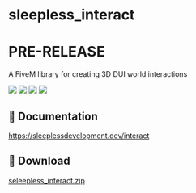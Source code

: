 # sleepless_interact

# PRE-RELEASE

A FiveM library for creating 3D DUI world interactions

![](https://img.shields.io/github/downloads/Sleepless-Development/sleepless_interact/total?logo=github)
![](https://img.shields.io/github/downloads/Sleepless-Development/sleepless_interact/latest/total?logo=github)
![](https://img.shields.io/github/contributors/Sleepless-Development/sleepless_interact?logo=github)
![](https://img.shields.io/github/v/release/Sleepless-Development/sleepless_interact?logo=github)

## 📃 Documentation

https://sleeplessdevelopment.dev/interact

## 💾 Download

[seleepless_interact.zip](https://github.com/Sleepless-Development/sleepless_interact/releases/latest/download/sleepless_interact.zip)
